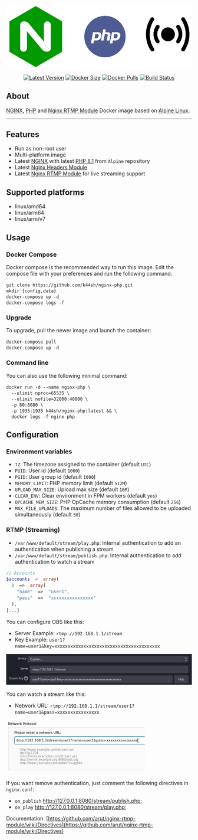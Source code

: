 <p align="center"><a href="https://github.com/k44sh/nginx-php" target="_blank"><img width="800" src="https://raw.githubusercontent.com/k44sh/nginx-php/main/.screens/nginx-php.png"></a></p>

<p align="center">
  <a href="https://hub.docker.com/r/k44sh/nginx-php/tags?page=1&ordering=last_updated"><img src="https://img.shields.io:/docker/v/k44sh/nginx-php/latest?logo=docker" alt="Latest Version"></a>
  <a href="https://hub.docker.com/r/k44sh/nginx-php/"><img src="https://img.shields.io:/docker/image-size/k44sh/nginx-php?logo=docker" alt="Docker Size"></a>
  <a href="https://hub.docker.com/r/k44sh/nginx-php/"><img src="https://img.shields.io:/docker/pulls/k44sh/nginx-php?logo=docker" alt="Docker Pulls"></a>
  <a href="https://github.com/k44sh/nginx-php/actions?workflow=build"><img src="https://img.shields.io/github/actions/workflow/status/k44sh/nginx-php/build.yml" alt="Build Status"></a>
</p>

## About

[NGINX](https://nginx.org/), [PHP](https://www.php.net/) and [Nginx RTMP Module](https://github.com/arut/nginx-rtmp-module) Docker image based on [Alpine Linux](https://www.alpinelinux.org/).<br/>
___

## Features

* Run as non-root user
* Multi-platform image
* Latest [NGINX](https://nginx.org/download) with latest [PHP 8.1](https://www.php.net/releases/8.1/en.php) from `Alpine` repository
* Latest [Nginx Headers Module](https://github.com/openresty/headers-more-nginx-module)
* Latest [Nginx RTMP Module](https://github.com/arut/nginx-rtmp-module) for live streaming support

## Supported platforms

* linux/amd64
* linux/arm64
* linux/arm/v7

## Usage

### Docker Compose

Docker compose is the recommended way to run this image. Edit the compose file with your preferences and run the following command:

```shell
git clone https://github.com/k44sh/nginx-php.git
mkdir {config,data}
docker-compose up -d
docker-compose logs -f
```

### Upgrade

To upgrade, pull the newer image and launch the container:

```shell
docker-compose pull
docker-compose up -d
```

### Command line

You can also use the following minimal command:

```shell
docker run -d --name nginx-php \
  --ulimit nproc=65535 \
  --ulimit nofile=32000:40000 \
  -p 80:8080 \
  -p 1935:1935 k44sh/nginx-php:latest && \
  docker logs -f nginx-php
```

## Configuration

### Environment variables

* `TZ`: The timezone assigned to the container (default `UTC`)
* `PUID`: User id (default `1000`)
* `PGID`: User group id (default `1000`)
* `MEMORY_LIMIT`: PHP memory limit (default `512M`)
* `UPLOAD_MAX_SIZE`: Upload max size (default `16M`)
* `CLEAR_ENV`: Clear environment in FPM workers (default `yes`)
* `OPCACHE_MEM_SIZE`: PHP OpCache memory consumption (default `256`)
* `MAX_FILE_UPLOADS`: The maximum number of files allowed to be uploaded simultaneously (default `50`)

### RTMP (Streaming)

* `/var/www/default/stream/play.php`: Internal authentication to add an authentication when publishing a stream
* `/var/www/default/stream/publish.php`: Internal authentication to add authentication to watch a stream

```php
// Accounts
$accounts  =  array(
  0  =>  array(
    "name"  =>  "user1",
    "pass"  =>  "xxxxxxxxxxxxxxxx"
  ),
[...]
```

You can configure OBS like this:

* Server Example: `rtmp://192.168.1.1/stream`
* Key Example: `user1?name=user1&key=xxxxxxxxxxxxxxxxxxxxxxxxxxxxxxxxxxxxxxxx`

![OBS Config](https://raw.githubusercontent.com/k44sh/nginx-php/main/.screens/obs.png)

You can watch a stream like this:

* Network URL: `rtmp://192.168.1.1/stream/user1?name=user1&pass=xxxxxxxxxxxxxxxx`

![VLC Config](https://raw.githubusercontent.com/k44sh/nginx-php/main/.screens/vlc.png)

If you want remove authentication, just comment the following directives in `nginx.conf`:

* `on_publish` http://127.0.0.1:8080/stream/publish.php;
* `on_play` http://127.0.0.1:8080/stream/play.php;

Documentation: [https://github.com/arut/nginx-rtmp-module/wiki/Directives](https://github.com/arut/nginx-rtmp-module/wiki/Directives)